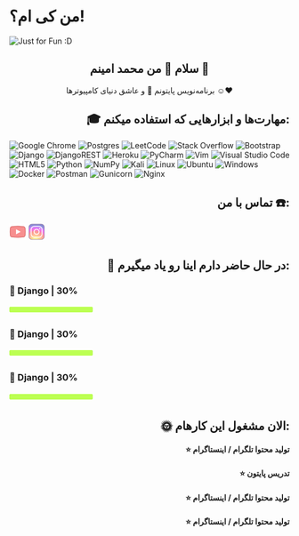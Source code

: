 # من کی ام؟!

<img src="https://user-images.githubusercontent.com/112483091/187425702-72de783a-c79b-4c42-949b-46f78778d95a.svg" alt="Just for Fun :D">

<h2 align="center">سلام 👋 من محمد امینم 🤖</h2>
<p align="center">برنامه‌نویس پایتونم 🐍 و عاشق دنیای کامپیوترها ☺️❤️</p>

<h2 align="right">🎓 مهارت‌ها و ابزارهایی که استفاده میکنم:</h2>

![Google Chrome](https://img.shields.io/badge/Google%20Chrome-4285F4?style=for-the-badge&logo=GoogleChrome&logoColor=white) ![Postgres](https://img.shields.io/badge/postgres-%23316192.svg?style=for-the-badge&logo=postgresql&logoColor=white) ![LeetCode](https://img.shields.io/badge/LeetCode-000000?style=for-the-badge&logo=LeetCode&logoColor=#d16c06) ![Stack Overflow](https://img.shields.io/badge/-Stackoverflow-FE7A16?style=for-the-badge&logo=stack-overflow&logoColor=white) ![Bootstrap](https://img.shields.io/badge/bootstrap-%23563D7C.svg?style=for-the-badge&logo=bootstrap&logoColor=white) ![Django](https://img.shields.io/badge/django-%23092E20.svg?style=for-the-badge&logo=django&logoColor=white) ![DjangoREST](https://img.shields.io/badge/DJANGO-REST-ff1709?style=for-the-badge&logo=django&logoColor=white&color=ff1709&labelColor=gray) ![Heroku](https://img.shields.io/badge/heroku-%23430098.svg?style=for-the-badge&logo=heroku&logoColor=white) ![PyCharm](https://img.shields.io/badge/pycharm-143?style=for-the-badge&logo=pycharm&logoColor=black&color=black&labelColor=green) ![Vim](https://img.shields.io/badge/VIM-%2311AB00.svg?style=for-the-badge&logo=vim&logoColor=white) ![Visual Studio Code](https://img.shields.io/badge/Visual%20Studio%20Code-0078d7.svg?style=for-the-badge&logo=visual-studio-code&logoColor=white) ![HTML5](https://img.shields.io/badge/html5-%23E34F26.svg?style=for-the-badge&logo=html5&logoColor=white) ![Python](https://img.shields.io/badge/python-3670A0?style=for-the-badge&logo=python&logoColor=ffdd54) ![NumPy](https://img.shields.io/badge/numpy-%23013243.svg?style=for-the-badge&logo=numpy&logoColor=white) ![Kali](https://img.shields.io/badge/Kali-268BEE?style=for-the-badge&logo=kalilinux&logoColor=white) ![Linux](https://img.shields.io/badge/Linux-FCC624?style=for-the-badge&logo=linux&logoColor=black) ![Ubuntu](https://img.shields.io/badge/Ubuntu-E95420?style=for-the-badge&logo=ubuntu&logoColor=white) ![Windows](https://img.shields.io/badge/Windows-0078D6?style=for-the-badge&logo=windows&logoColor=white) ![Docker](https://img.shields.io/badge/docker-%230db7ed.svg?style=for-the-badge&logo=docker&logoColor=white) ![Postman](https://img.shields.io/badge/Postman-FF6C37?style=for-the-badge&logo=postman&logoColor=white) ![Gunicorn](https://img.shields.io/badge/gunicorn-%298729.svg?style=for-the-badge&logo=gunicorn&logoColor=white) ![Nginx](https://img.shields.io/badge/nginx-%23009639.svg?style=for-the-badge&logo=nginx&logoColor=white)

<h2 align="right">تماس با من ☎️:</h2>

<a href="https://www.youtube.com/channel/UCvAMWdwUsplcY_5bcIbBDOQ"><img src="https://github.com/imrrobaat/imrrobaat/blob/main/image/youtube.png?raw=true"></a> <a href="https://www.instagram.com/learnpy/"><img src="https://github.com/imrrobaat/imrrobaat/blob/main/image/instagram.png?raw=true"></a>

<h2 align="right">🌱 در حال حاضر دارم اینا رو یاد میگیرم:</h2>
<h3 aligh="left">🔮 Django | 30%</h3><img src="https://github.com/imrrobaat/imrrobaat/blob/main/image/bar.png?raw=true" height="16px" width="150px">
<h3 aligh="left">🔮 Django | 30%</h3><img src="https://github.com/imrrobaat/imrrobaat/blob/main/image/bar.png?raw=true" height="16px" width="150px">
<h3 aligh="left">🔮 Django | 30%</h3><img src="https://github.com/imrrobaat/imrrobaat/blob/main/image/bar.png?raw=true" height="16px" width="150px">

<h2 align="right">🌞 الان مشغول این کارهام:</h2>
<h4 align="right">⭐️ تولید محتوا تلگرام / اینستاگرام</h4>
<h4 align="right">⭐️ تدریس پایتون</h4>
<h4 align="right">⭐️ تولید محتوا تلگرام / اینستاگرام</h4>
<h4 align="right">⭐️ تولید محتوا تلگرام / اینستاگرام</h4>
